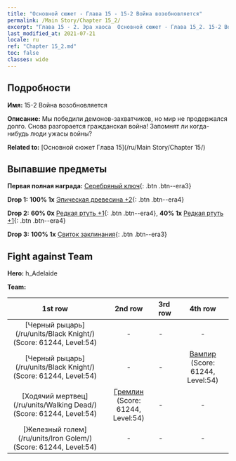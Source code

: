 ```yaml
---
title: "Основной сюжет - Глава 15 - 15-2 Война возобновляется"
permalink: /Main Story/Chapter 15_2/
excerpt: "Глава 15 - 2. Эра хаоса  Основной сюжет - Глава 15_2. 15-2 Война возобновляется"
last_modified_at: 2021-07-21
locale: ru
ref: "Chapter 15_2.md"
toc: false
classes: wide
---
```


## Подробности

 **Имя:** 15-2 Война возобновляется

 **Описание:** Мы победили демонов-захватчиков, но мир не продержался долго. Снова разгорается гражданская война! Запомнят ли когда-нибудь люди ужасы войны?

 **Related to:** [Основной сюжет Глава 15](/ru/Main Story/Chapter 15/)

## Выпавшие предметы

 **Первая полная награда:** [Серебряный ключ](/ItemsRU/con_693/){: .btn .btn--era3}

 **Drop 1:** **100% 1x** [Эпическая древесина +2](/ItemsRU/mat_48/){: .btn .btn--era4}

 **Drop 2:** **60% 0x** [Редкая ртуть +1](/ItemsRU/mat_42/){: .btn .btn--era4}, **40% 1x** [Редкая ртуть +1](/ItemsRU/mat_42/){: .btn .btn--era4}

 **Drop 3:** **100% 1x** [Свиток заклинания](/ItemsRU/con_694/){: .btn .btn--era3}


## Fight against Team
 **Hero:** h_Adelaide

 **Team:**


  | 1st row | 2nd row | 3rd row | 4th row |
  |:----:|:----:|:----|:----:|
  | [Черный рыцарь](/ru/units/Black Knight/) (Score: 61244, Level:54)  | - | - | - |
  | [Черный рыцарь](/ru/units/Black Knight/) (Score: 61244, Level:54)  | - | - | [Вампир](/ru/units/Vampire/) (Score: 61244, Level:54)  |
  | [Ходячий мертвец](/ru/units/Walking Dead/) (Score: 61244, Level:54)  | [Гремлин](/ru/units/Gremlin/) (Score: 61244, Level:54)  | - | - |
  | [Железный голем](/ru/units/Iron Golem/) (Score: 61244, Level:54)  | - | - | - |


